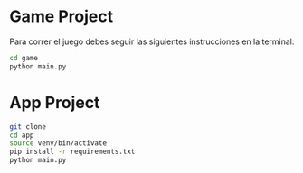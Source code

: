 # Game Project

Para correr el juego debes seguir las siguientes instrucciones en la terminal:

```sh
cd game
python main.py
```

# App Project

```sh
git clone
cd app
source venv/bin/activate
pip install -r requirements.txt
python main.py
```
